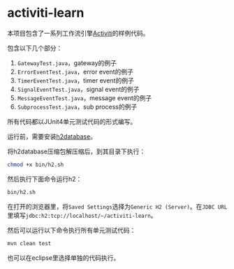 activiti-learn
==============

本项目包含了一系列工作流引擎[Activiti](http://www.activiti.org/)的样例代码。

包含以下几个部分：

1. ``GatewayTest.java``，gateway的例子
2. ``ErrorEventTest.java``，error event的例子
3. ``TimerEventTest.java``，timer event的例子
4. ``SignalEventTest.java``，signal event的例子
5. ``MessageEventTest.java``，message event的例子
6. ``SubprocessTest.java``，sub process的例子

所有代码都以JUnit4单元测试代码的形式编写。

运行前，需要安装[h2database](http://www.h2database.com/html/main.html)。

将h2database压缩包解压缩后，到其目录下执行：

```bash
chmod +x bin/h2.sh
```

然后执行下面命令运行h2：

```bash
bin/h2.sh
```

在打开的浏览器里，将``Saved Settings``选择为``Generic H2 (Server)``。在``JDBC URL``里填写``jdbc:h2:tcp://localhost/~/activiti-learn``。


然后可以运行以下命令执行所有单元测试代码：

```bash
mvn clean test
```

也可以在eclipse里选择单独的代码执行。
